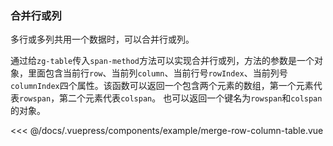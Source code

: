 ### 合并行或列
多行或多列共用一个数据时，可以合并行或列。

<example-merge-row-column-table></example-merge-row-column-table>
通过给`zg-table`传入`span-method`方法可以实现合并行或列，方法的参数是一个对象，里面包含当前行`row`、当前列`column`、当前行号`rowIndex`、当前列号`columnIndex`四个属性。该函数可以返回一个包含两个元素的数组，第一个元素代表`rowspan`，第二个元素代表`colspan`。 也可以返回一个键名为`rowspan`和`colspan`的对象。

<<< @/docs/.vuepress/components/example/merge-row-column-table.vue